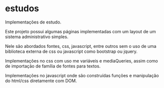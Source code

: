 # estudos
Implementações de estudo.

Este projeto possui algumas páginas implementadas com um layout de um sistema administrativo simples.

Nele são abordados fontes, css, javascript, entre outros sem o uso de uma biblioteca externa de css ou javascript como bootstrap ou jquery.

Implementações no css com uso me variáveis e mediaQueries, assim como de importação de família de fontes para textos.

Implementações no javascript onde são construídas funções e manipulação do html/css diretamente com DOM.